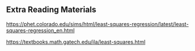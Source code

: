 ## Extra Reading Materials

https://phet.colorado.edu/sims/html/least-squares-regression/latest/least-squares-regression_en.html

https://textbooks.math.gatech.edu/ila/least-squares.html

